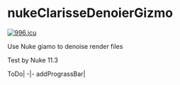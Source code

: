 # nukeClarisseDenoierGizmo
[![996.icu](https://img.shields.io/badge/link-996.icu-red.svg)](https://996.icu)

Use Nuke giamo to denoise render files

Test by Nuke 11.3

ToDo|
-|-
addPrograssBar|